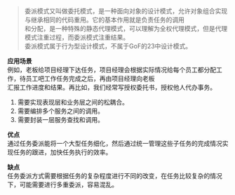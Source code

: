 > 委派模式又叫做委托模式，是一种面向对象的设计模式，允许对象组合实现与继承相同的代码重用。它的基本作用就是负责任务的调用  
和分配，是一种特殊的静态代理模式，可以理解为全权代理模式，但是代理模式注重过程，而委派模式注重结果。  
委派模式属于行为型设计模式，不属于GoF的23中设计模式。

**应用场景**  
例如，老板给项目经理下达任务，项目经理会根据实际情况给每个员工都分配工作，待员工吧工作任务完成之后，再由项目经理向老板  
汇报工作进度和结果。再比如，我们经常写授权委托书，授权他人代办事务。  

1. 需要实现表现层和业务层之间的松耦合。
2. 需要编排多个服务之间的调用。
3. 需要封装一层服务查找和调用。

**优点**  
通过任务委派能将一个大型任务细化，然后通过统一管理这些子任务的完成情况实现任务的跟进，加快任务执行的效率。

**缺点**  
任务委派方式需要根据任务的复杂程度进行不同的改变，在任务比较复杂的情况下，可能需要进行多重委派，容易混乱。
